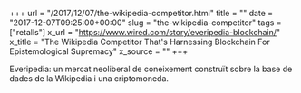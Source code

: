 +++
url = "/2017/12/07/the-wikipedia-competitor.html"
title = ""
date = "2017-12-07T09:25:00+00:00"
slug = "the-wikipedia-competitor"
tags = ["retalls"]
x_url = "https://www.wired.com/story/everipedia-blockchain/"
x_title = "The Wikipedia Competitor That's Harnessing Blockchain For Epistemological Supremacy"
x_source = ""
+++


Everipedia: un mercat neoliberal de coneixement construït sobre la base de dades de la Wikipedia i una criptomoneda.

